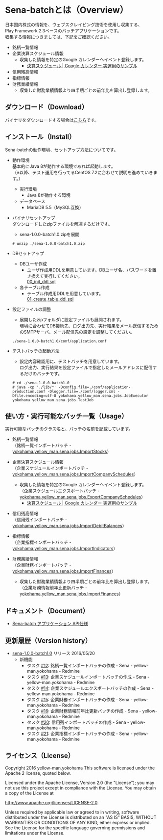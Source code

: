 # Sena-batchとは（Overview）

日本国内株式の情報を、ウェブスクレイピング技術を使用し収集する、  
Play Framework 2.3ベースのバッチアプリケーションです。  
収集する情報につきましては、下記をご確認ください。

* 銘柄一覧情報
* 企業決算スケジュール情報
    * 収集した情報を特定のGoogle カレンダーへイベント登録します。
        * [決算スケジュール | Google カレンダー 実運用のサンプル](https://calendar.google.com/calendar/embed?src=24qrq6gcmnq39tep0bvjfjf9o8%40group.calendar.google.com&ctz=Asia/Tokyo "決算スケジュール | Google カレンダー 実運用のサンプル")
* 信用残高情報
* 指標情報
* 財務業績情報
    * 収集した財務業績情報より四半期ごとの前年比を算出し登録します。



## ダウンロード（Download）

バイナリをダウンロードする場合は[こちら](https://office.yellow-man.yokohama/redmine/projects/sena/wiki/Sena-1_0_0-batch1_0)です。



## インストール（Install）

Sena-batchの動作環境、セットアップ方法についてです。

* 動作環境  
基本的にJava 8が動作する環境であれば起動します。  
（※以降、テスト運用を行ってるCentOS 7.2に合わせて説明を進めていきます。）
    * 実行環境
        * Java 8が動作する環境
    * データベース
        * MariaDB 5.5（MySQL互換）

* バイナリセットアップ  
ダウンロードしたzipファイルを解凍するだけです。
    * sena-1.0.0-batch1.0.zipを展開  
    ```
    # unzip ./sena-1.0.0-batch1.0.zip
    ```

* DBセットアップ
    * DBユーザ作成
        * ユーザ作成用DDLを用意しています。DBユーザ名、パスワードを置き換えて実行してください。  
        [00_init_ddl.sql](https://github.com/yellow-man/sena-batch/blob/master/sql/ddl/00_init_ddl.sql)
    * 各テーブル作成
        * テーブル作成用DDLを用意しています。  
        [01_create_table_ddl.sql](https://github.com/yellow-man/sena-batch/blob/master/sql/ddl/01_create_table_ddl.sql)

* 設定ファイルの調整
    * 展開したzipフォルダに設定ファイルも展開されます。  
    環境に合わせてDB接続先、ログ出力先、実行結果をメール送信するためのSMTPサーバ、メール配信先の設定を調整してください。  
    ```
    ./sena-1.0.0-batch1.0/conf/application.conf
    ```

* テストバッチの起動方法
    * 設定内容確認用に、テストバッチを用意しています。  
    ログ出力、実行結果を設定ファイルで指定したメールアドレスに配信するだけのバッチです。  
    ```
    # cd ./sena-1.0.0-batch1.0
    # java -cp './lib/*' -Dconfig.file=./conf/application-production.conf -Dlogger.file=./conf/logger.xml -Dfile.encoding=utf-8 yokohama.yellow_man.sena.jobs.JobExecutor yokohama.yellow_man.sena.jobs.TestJob
    ```



## 使い方・実行可能なバッチ一覧（Usage）
実行可能なバッチのクラス名と、バッチの名前を記載しています。

* 銘柄一覧情報  
（銘柄一覧インポートバッチ - [yokohama.yellow_man.sena.jobs.ImportStocks](http://sena.yellow-man.yokohama/javadoc/batch/yokohama/yellow_man/sena/jobs/ImportStocks.html)）

* 企業決算スケジュール情報  
（企業スケジュールインポートバッチ - [yokohama.yellow_man.sena.jobs.ImportCompanySchedules](http://sena.yellow-man.yokohama/javadoc/batch/yokohama/yellow_man/sena/jobs/ImportCompanySchedules.html)）
    * 収集した情報を特定のGoogle カレンダーへイベント登録します。  
    （企業スケジュールエクスポートバッチ - [yokohama.yellow_man.sena.jobs.ExportCompanySchedules](http://sena.yellow-man.yokohama/javadoc/batch/yokohama/yellow_man/sena/jobs/ExportCompanySchedules.html)）
        * [決算スケジュール | Google カレンダー 実運用のサンプル](https://calendar.google.com/calendar/embed?src=24qrq6gcmnq39tep0bvjfjf9o8%40group.calendar.google.com&ctz=Asia/Tokyo "決算スケジュール | Google カレンダー 実運用のサンプル")

* 信用残高情報  
（信用残インポートバッチ - [yokohama.yellow_man.sena.jobs.ImportDebitBalances](http://sena.yellow-man.yokohama/javadoc/batch/yokohama/yellow_man/sena/jobs/ImportDebitBalances.html)）

* 指標情報  
（企業指標インポートバッチ - [yokohama.yellow_man.sena.jobs.ImportIndicators](http://sena.yellow-man.yokohama/javadoc/batch/yokohama/yellow_man/sena/jobs/ImportIndicators.html)）

* 財務業績情報  
（企業財務インポートバッチ - [yokohama.yellow_man.sena.jobs.ImportFinances](http://sena.yellow-man.yokohama/javadoc/batch/yokohama/yellow_man/sena/jobs/ImportFinances.html)）
    * 収集した財務業績情報より四半期ごとの前年比を算出し登録します。  
    （企業財務情報前年比更新バッチ - [yokohama.yellow_man.sena.jobs.ImportFinances](http://sena.yellow-man.yokohama/javadoc/batch/yokohama/yellow_man/sena/jobs/UpdateFinancesSetRate.html)）



## ドキュメント（Document）

* [Sena-batch アプリケーション API仕様](http://sena.yellow-man.yokohama/javadoc/batch/)



## 更新履歴（Version history）

* [sena-1.0.0-batch1.0](https://office.yellow-man.yokohama/redmine/versions/1) リリース 2016/05/20
    * 新機能
        * タスク [#12](https://office.yellow-man.yokohama/redmine/issues/12): 銘柄一覧インポートバッチの作成 - Sena - yellow-man.yokohama - Redmine
        * タスク [#13](https://office.yellow-man.yokohama/redmine/issues/13): 企業スケジュールインポートバッチの作成 - Sena - yellow-man.yokohama - Redmine
        * タスク [#14](https://office.yellow-man.yokohama/redmine/issues/14): 企業スケジュールエクスポートバッチの作成 - Sena - yellow-man.yokohama - Redmine
        * タスク [#15](https://office.yellow-man.yokohama/redmine/issues/15): 企業財務インポートバッチの作成 - Sena - yellow-man.yokohama - Redmine
        * タスク [#16](https://office.yellow-man.yokohama/redmine/issues/16): 企業財務情報前年比更新バッチの作成 - Sena - yellow-man.yokohama - Redmine
        * タスク [#20](https://office.yellow-man.yokohama/redmine/issues/20): 信用残インポートバッチの作成 - Sena - yellow-man.yokohama - Redmine
        * タスク [#21](https://office.yellow-man.yokohama/redmine/issues/21): 企業指標インポートバッチの作成 - Sena - yellow-man.yokohama - Redmine



## ライセンス（License）

Copyright 2016 yellow-man.yokohama
This software is licensed under the Apache 2 license, quoted below.

Licensed under the Apache License, Version 2.0 (the "License"); you may not use this project except in compliance with
the License. You may obtain a copy of the License at

http://www.apache.org/licenses/LICENSE-2.0.

Unless required by applicable law or agreed to in writing, software distributed under the License is distributed on an
"AS IS" BASIS, WITHOUT WARRANTIES OR CONDITIONS OF ANY KIND, either express or implied. See the License for the specific
language governing permissions and limitations under the License.
